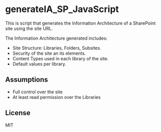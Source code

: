 # generateIA_SP_JavaScript 

This is script that generates the Information Architecture of a SharePoint site using the site URL.

The Information Architecture generated includes:
* Site Structure: Libraries, Folders, Subsites.
* Security of the site an its elements.
* Content Types used in each library of the site.
* Default values per library.

## Assumptions

* Full control over the site
* At least read permission over the Libraries

## License

MIT